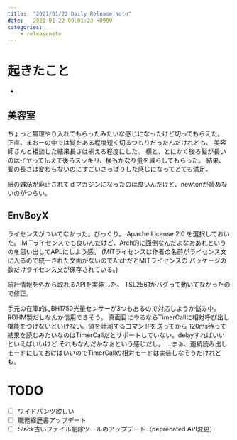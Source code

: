 ```yaml
---
title:  "2021/01/22 Daily Release Note"
date:   2021-01-22 09:01:23 +0900
categories:
	- releasenote
---
```

# 起きたこと

* 

## 美容室

ちょっと無理やり入れてもらったみたいな感じになったけど切ってもらえた。
正直、まおーの中では髪をある程度短く切るつもりだったんだけれども、
美容師さんと相談した結果長さは揃える程度にした。
横と、とにかく後ろ髪が長いのはイヤって伝えて後ろスッキリ、横もかなり量を減らしてもらった。
結果、髪の長さは変わらないのにすごいさっぱりした感じになってとても満足。

紙の雑誌が廃止されてｄマガジンになったのは良いんだけど、newtonが読めないのがつらい。

## EnvBoyX

ライセンスがついてなかった。びっくり。 Apache License 2.0 を選択しておいた。
MITライセンスでも良いんだけど、Arch的に面倒なんだよなぁあれというのを思い出してAPLにしよう感。
(MITライセンスは作者の名前がライセンス文に入るので統一された文面がないのでArchだとMITライセンスの
 パッケージの数だけライセンス文が保存されている。)

統計情報を外から取れるAPIを実装した。
TSL2561がバグって動いてなかったので修正。

手元の在庫的にBH1750光量センサーが3つもあるので対応しようか悩み中。ROHM製だしなんか信用できそう。
真面目にやるならTimerCallに相対呼び出し機能をつけないといけない。値を計測するコマンドを送ってから
120ms待って結果を読むみたいなのはTimerCallだとサポートしていない。delayすればいいといえばいいけど
それもなんだかなぁという感じだし。
…まぁ、連続読み出しモードにしておけばいいのでTimerCallの相対モードは実装しなそうだけれども。

# TODO 

- [ ] ワイドパンツ欲しい
- [ ] 職務経歴書アップデート
- [ ] Slack古いファイル削除ツールのアップデート（deprecated API変更）